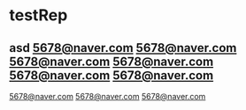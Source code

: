 # testRep
asd
5678@naver.com
5678@naver.com
5678@naver.com
5678@naver.com
5678@naver.com
5678@naver.com
---
5678@naver.com
5678@naver.com
5678@naver.com
